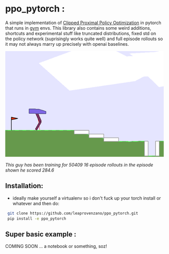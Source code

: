 
# ppo_pytorch :

A simple implementation of [Clipped Proximal Policy Optimization](https://arxiv.org/abs/1707.06347) in pytorch that runs in [gym](https://gym.openai.com/) envs. This library also contains some weird additions, shortcuts and experimental stuff like  truncated distributions, fixed std on the policy network (suprisingly works quite well) and full episode rollouts so it may not always marry up precisely with openai baselines. 


![gif](gifs/hardcore_runner2.gif "gif")

*This guy has been training for 50409 16 episode rollouts in the episode shown he scored 284.6*


## Installation:
   
   - ideally make yourself a virtualenv so i don't fuck up your torch install or whatever and then do:

   ```bash
    git clone https://github.com/leaprovenzano/ppo_pytorch.git
    pip install -e ppo_pytorch
   ```


## Super basic example : 

COMING SOON ... a notebook or something, soz!


